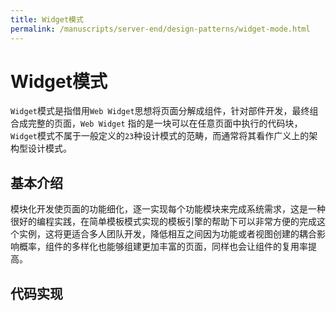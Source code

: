 ```yaml
---
title: Widget模式
permalink: /manuscripts/server-end/design-patterns/widget-mode.html
---
```


# Widget模式

`Widget`模式是指借用`Web Widget`思想将页面分解成组件，针对部件开发，最终组合成完整的页面，`Web Widget`
指的是一块可以在任意页面中执行的代码块，`Widget`模式不属于一般定义的`23`种设计模式的范畴，而通常将其看作广义上的架构型设计模式。

## 基本介绍

模块化开发使页面的功能细化，逐一实现每个功能模块来完成系统需求，这是一种很好的编程实践，在简单模板模式实现的模板引擎的帮助下可以非常方便的完成这个实例，这将更适合多人团队开发，降低相互之间因为功能或者视图创建的耦合影响概率，组件的多样化也能够组建更加丰富的页面，同样也会让组件的复用率提高。

## 代码实现

